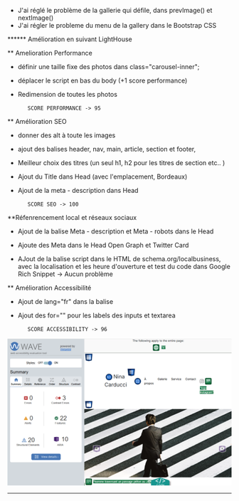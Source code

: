 - J'ai réglé le problème de la gallerie qui défile, dans prevImage() et nextImage()
- J'ai régler le probleme du menu de la gallery dans le Bootstrap CSS

\*\*\*\*\*\* Amélioration en suivant LightHouse

\*\* Amelioration Performance

- définir une taille fixe des photos dans class="carousel-inner";
- déplacer le script en bas du body (+1 score performance)
- Redimension de toutes les photos

         SCORE PERFORMANCE -> 95

\*\* Amélioration SEO

- donner des alt à toute les images
- ajout des balises header, nav, main, article, section et footer,
- Meilleur choix des titres (un seul h1, h2 pour les titres de section etc.. )

- Ajout du Title dans Head (avec l'emplacement, Bordeaux)
- Ajout de la meta - description dans Head

         SCORE SEO -> 100

\*\*Réfenrencement local et réseaux sociaux

- Ajout de la balise Meta - description et Meta - robots dans le Head

- Ajoute des Meta dans le Head Open Graph et Twitter Card

- AJout de la balise script dans le HTML de schema.org/localbusiness, avec la localisation et les heure d'ouverture et test du code dans Google Rich Snippet -> Aucun problème

\*\* Amélioration Accessibilité

- Ajout de lang="fr" dans la balise <html>

- Ajout des for="" pour les labels des inputs et textarea

         SCORE ACCESSIBILITY -> 96

![alt text](image.png)

---
